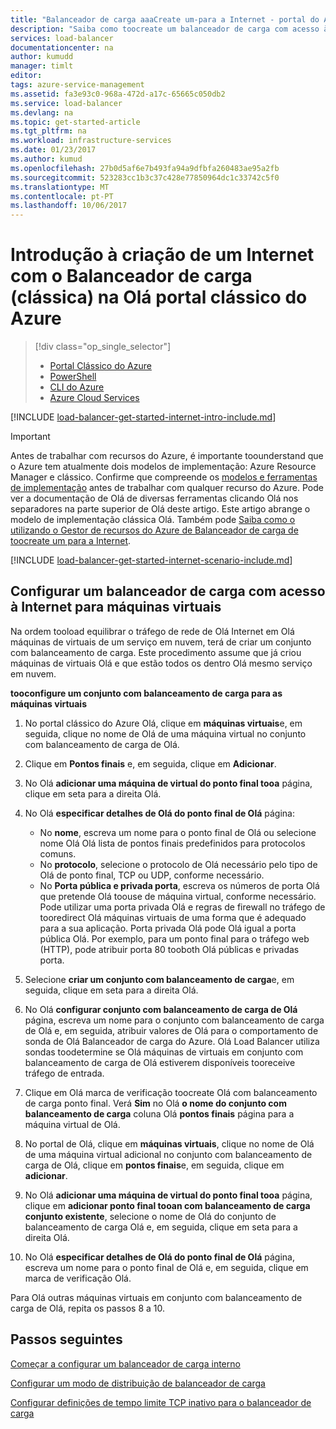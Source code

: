 ```yaml
---
title: "Balanceador de carga aaaCreate um-para a Internet - portal do Azure clássico | Microsoft Docs"
description: "Saiba como toocreate um balanceador de carga com acesso à Internet no modelo de implementação clássica utilizando Olá portal clássico do Azure"
services: load-balancer
documentationcenter: na
author: kumudd
manager: timlt
editor: 
tags: azure-service-management
ms.assetid: fa3e93c0-968a-472d-a17c-65665c050db2
ms.service: load-balancer
ms.devlang: na
ms.topic: get-started-article
ms.tgt_pltfrm: na
ms.workload: infrastructure-services
ms.date: 01/23/2017
ms.author: kumud
ms.openlocfilehash: 27b0d5af6e7b493fa94a9dfbfa260483ae95a2fb
ms.sourcegitcommit: 523283cc1b3c37c428e77850964dc1c33742c5f0
ms.translationtype: MT
ms.contentlocale: pt-PT
ms.lasthandoff: 10/06/2017
---
```

# <a name="get-started-creating-an-internet-facing-load-balancer-classic-in-hello-azure-classic-portal"></a>Introdução à criação de um Internet com o Balanceador de carga (clássica) na Olá portal clássico do Azure

> [!div class="op_single_selector"]
> * [Portal Clássico do Azure](../load-balancer/load-balancer-get-started-internet-classic-portal.md)
> * [PowerShell](../load-balancer/load-balancer-get-started-internet-classic-ps.md)
> * [CLI do Azure](../load-balancer/load-balancer-get-started-internet-classic-cli.md)
> * [Azure Cloud Services](../load-balancer/load-balancer-get-started-internet-classic-cloud.md)

[!INCLUDE [load-balancer-get-started-internet-intro-include.md](../../includes/load-balancer-get-started-internet-intro-include.md)]

> [!IMPORTANT]
> Antes de trabalhar com recursos do Azure, é importante toounderstand que o Azure tem atualmente dois modelos de implementação: Azure Resource Manager e clássico. Confirme que compreende os [modelos e ferramentas de implementação](../azure-classic-rm.md) antes de trabalhar com qualquer recurso do Azure. Pode ver a documentação de Olá de diversas ferramentas clicando Olá nos separadores na parte superior de Olá deste artigo. Este artigo abrange o modelo de implementação clássica Olá. Também pode [Saiba como o utilizando o Gestor de recursos do Azure de Balanceador de carga de toocreate um para a Internet](load-balancer-get-started-internet-arm-ps.md).

[!INCLUDE [load-balancer-get-started-internet-scenario-include.md](../../includes/load-balancer-get-started-internet-scenario-include.md)]

## <a name="set-up-an-internet-facing-load-balancer-for-virtual-machines"></a>Configurar um balanceador de carga com acesso à Internet para máquinas virtuais

Na ordem tooload equilibrar o tráfego de rede de Olá Internet em Olá máquinas de virtuais de um serviço em nuvem, terá de criar um conjunto com balanceamento de carga. Este procedimento assume que já criou máquinas de virtuais Olá e que estão todos os dentro Olá mesmo serviço em nuvem.

**tooconfigure um conjunto com balanceamento de carga para as máquinas virtuais**

1. No portal clássico do Azure Olá, clique em **máquinas virtuais**e, em seguida, clique no nome de Olá de uma máquina virtual no conjunto com balanceamento de carga de Olá.
2. Clique em **Pontos finais** e, em seguida, clique em **Adicionar**.
3. No Olá **adicionar uma máquina de virtual do ponto final tooa** página, clique em seta para a direita Olá.
4. No Olá **especificar detalhes de Olá do ponto final de Olá** página:

   * No **nome**, escreva um nome para o ponto final de Olá ou selecione nome Olá Olá lista de pontos finais predefinidos para protocolos comuns.
   * No **protocolo**, selecione o protocolo de Olá necessário pelo tipo de Olá de ponto final, TCP ou UDP, conforme necessário.
   * No **Porta pública e privada porta**, escreva os números de porta Olá que pretende Olá toouse de máquina virtual, conforme necessário. Pode utilizar uma porta privada Olá e regras de firewall no tráfego de tooredirect Olá máquinas virtuais de uma forma que é adequado para a sua aplicação. Porta privada Olá pode Olá igual a porta pública Olá. Por exemplo, para um ponto final para o tráfego web (HTTP), pode atribuir porta 80 tooboth Olá públicas e privadas porta.

5. Selecione **criar um conjunto com balanceamento de carga**e, em seguida, clique em seta para a direita Olá.
6. No Olá **configurar conjunto com balanceamento de carga de Olá** página, escreva um nome para o conjunto com balanceamento de carga de Olá e, em seguida, atribuir valores de Olá para o comportamento de sonda de Olá Balanceador de carga do Azure. Olá Load Balancer utiliza sondas toodetermine se Olá máquinas de virtuais em conjunto com balanceamento de carga de Olá estiverem disponíveis tooreceive tráfego de entrada.
7. Clique em Olá marca de verificação toocreate Olá com balanceamento de carga ponto final. Verá **Sim** no Olá **o nome do conjunto com balanceamento de carga** coluna Olá **pontos finais** página para a máquina virtual de Olá.
8. No portal de Olá, clique em **máquinas virtuais**, clique no nome de Olá de uma máquina virtual adicional no conjunto com balanceamento de carga de Olá, clique em **pontos finais**e, em seguida, clique em **adicionar**.
9. No Olá **adicionar uma máquina de virtual do ponto final tooa** página, clique em **adicionar ponto final tooan com balanceamento de carga conjunto existente**, selecione o nome de Olá do conjunto de balanceamento de carga Olá e, em seguida, clique em seta para a direita Olá.
10. No Olá **especificar detalhes de Olá do ponto final de Olá** página, escreva um nome para o ponto final de Olá e, em seguida, clique em marca de verificação Olá.

Para Olá outras máquinas virtuais em conjunto com balanceamento de carga de Olá, repita os passos 8 a 10.

## <a name="next-steps"></a>Passos seguintes

[Começar a configurar um balanceador de carga interno](load-balancer-get-started-ilb-arm-ps.md)

[Configurar um modo de distribuição de balanceador de carga](load-balancer-distribution-mode.md)

[Configurar definições de tempo limite TCP inativo para o balanceador de carga](load-balancer-tcp-idle-timeout.md)
